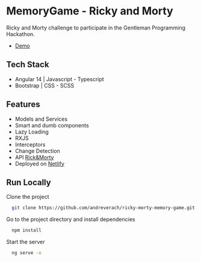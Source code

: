 
# MemoryGame - Ricky and Morty

Ricky and Morty challenge to participate in the Gentleman Programming Hackathon.
- [Demo](https://clever-haupia-c496bd.netlify.app/)

## Tech Stack

- Angular 14 | Javascript - Typescript
- Bootstrap | CSS - SCSS

## Features

- Models and Services
- Smart and dumb components
- Lazy Loading
- RXJS
- Interceptors
- Change Detection
- API [Rick&Morty](https://rickandmortyapi.com/)
- Deployed on [Netlify](https://www.netlify.com/)

## Run Locally

Clone the project

```bash
  git clone https://github.com/andreverach/ricky-morty-memory-game.git
```

Go to the project directory and install dependencies

```bash
  npm install
```

Start the server

```bash
  ng serve -o
```

